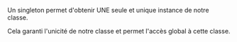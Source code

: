 Un singleton permet d'obtenir UNE seule et unique instance de notre classe.

Cela garanti l'unicité de notre classe et permet l'accès global à cette classe.